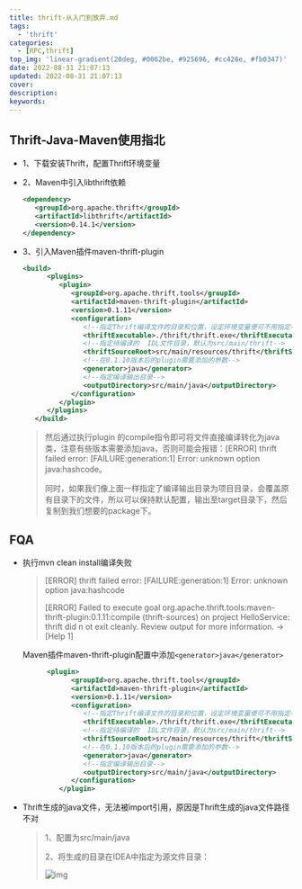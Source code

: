```yaml
---
title: thrift-从入门到放弃.md
tags:
  - 'thrift'
categories:
  - [RPC,thrift]
top_img: 'linear-gradient(20deg, #0062be, #925696, #cc426e, #fb0347)'
date: 2022-08-31 21:07:13
updated: 2022-08-31 21:07:13
cover:
description:
keywords:
---
```


## Thrift-Java-Maven使用指北

- 1、下载安装Thrift，配置Thrift环境变量

- 2、Maven中引入libthrift依赖

  ```xml
  <dependency>
     <groupId>org.apache.thrift</groupId>
     <artifactId>libthrift</artifactId>
     <version>0.14.1</version>
  </dependency>
  ```

- 3、引入Maven插件maven-thrift-plugin

  ```xml
  <build>
        <plugins>
           <plugin>
              <groupId>org.apache.thrift.tools</groupId>
              <artifactId>maven-thrift-plugin</artifactId>
              <version>0.1.11</version>
              <configuration>
                 <!--指定Thrift编译文件的目录和位置，设定环境变量便可不用指定-->
                 <thriftExecutable>./thrift/thrift.exe</thriftExecutable>
                 <!--指定待编译的  IDL文件目录，默认为src/main/thrift-->
                 <thriftSourceRoot>src/main/resources/thrift</thriftSourceRoot>
                 <!--在0.1.10版本后的plugin需要添加的参数-->
                 <generator>java</generator> 
                 <!--指定编译输出目录-->
                 <outputDirectory>src/main/java</outputDirectory>
              </configuration>
           </plugin>
        </plugins>
     </build>
  ```

  >  然后通过执行plugin 的compile指令即可将文件直接编译转化为java类，注意有些版本需要添加<generator>java</generator>，否则可能会报错：[ERROR] thrift failed error: [FAILURE:generation:1] Error: unknown option java:hashcode。
  >
  > 
  >
  > 同时，如果我们像上面一样指定了编译输出目录为项目目录，会覆盖原有目录下的文件，所以可以保持默认配置，输出至target目录下，然后复制到我们想要的package下。

## FQA

- 执行mvn clean install编译失败

  > [ERROR] thrift failed error: [FAILURE:generation:1] Error: unknown option java:hashcode
  >
  > [ERROR] Failed to execute goal org.apache.thrift.tools:maven-thrift-plugin:0.1.11:compile (thrift-sources) on project HelloService: thrift did n
  > ot exit cleanly. Review output for more information. -> [Help 1]

  Maven插件maven-thrift-plugin配置中添加`<generator>java</generator>`

  ```xml
  		<plugin>
              <groupId>org.apache.thrift.tools</groupId>
              <artifactId>maven-thrift-plugin</artifactId>
              <version>0.1.11</version>
              <configuration>
                 <!--指定Thrift编译文件的目录和位置，设定环境变量便可不用指定-->
                 <thriftExecutable>./thrift/thrift.exe</thriftExecutable>
                 <!--指定待编译的  IDL文件目录，默认为src/main/thrift-->
                 <thriftSourceRoot>src/main/resources/thrift</thriftSourceRoot>
                 <!--在0.1.10版本后的plugin需要添加的参数-->
                 <generator>java</generator> 
                 <!--指定编译输出目录-->
                 <outputDirectory>src/main/java</outputDirectory>
              </configuration>
           </plugin>
  ```

  

- Thrift生成的java文件，无法被import引用，原因是Thrift生成的java文件路径不对

  >1、<outputDirectory></outputDirectory>配置为<outputDirectory>src/main/java</outputDirectory>
  >
  >2、将生成的目录在IDEA中指定为源文件目录：
  >
  >![img](https://cdn.nlark.com/yuque/0/2022/png/2500465/1661953198633-ec36aeea-e0ef-4398-beaa-cbefdef85f3d.png)
